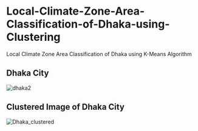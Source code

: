 # Local-Climate-Zone-Area-Classification-of-Dhaka-using-Clustering
Local Climate Zone Area Classification of Dhaka using K-Means Algorithm

## Dhaka City

![dhaka2](https://user-images.githubusercontent.com/51056070/123480256-e5a61b80-d623-11eb-8051-297720306592.png)


## Clustered Image of Dhaka City

![Dhaka_clustered](https://user-images.githubusercontent.com/51056070/123480078-a677ca80-d623-11eb-9f65-54666a927bd0.png)
